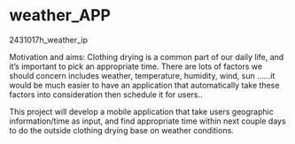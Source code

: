 # weather_APP
2431017h_weather_ip

Motivation and aims:
Clothing drying is a common part of our daily life, and it’s important to pick an appropriate time. There are lots of factors we should concern includes weather, temperature, humidity, wind, sun ……it would be much easier to have an application that automatically take these factors into consideration then  schedule it for users..

This project will develop a mobile application that take users geographic information/time as input, and find appropriate time within next couple days to do the outside clothing drying base on weather conditions. 
